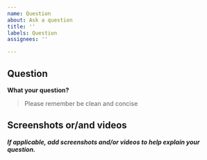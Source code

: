 ```yaml
---
name: Question 
about: Ask a question 
title: ''
labels: Question
assignees: ''

---
```


## Question 

**What your question?**

> Please remember be clean and concise 

## Screenshots or/and videos

***If applicable, add screenshots and/or videos to help explain your question.***

